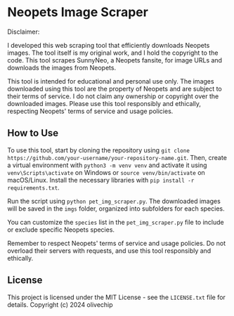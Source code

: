# Neopets Image Scraper

Disclaimer:

I developed this web scraping tool that efficiently downloads Neopets images. The tool itself is my original work, and I hold the copyright to the code. This tool scrapes SunnyNeo, a Neopets fansite, for image URLs and downloads the images from Neopets. 

This tool is intended for educational and personal use only. The images downloaded using this tool are the property of Neopets and are subject to their terms of service. I do not claim any ownership or copyright over the downloaded images. Please use this tool responsibly and ethically, respecting Neopets' terms of service and usage policies.

## How to Use

To use this tool, start by cloning the repository using `git clone https://github.com/your-username/your-repository-name.git`. Then, create a virtual environment with `python3 -m venv venv` and activate it using `venv\Scripts\activate` on Windows or `source venv/bin/activate` on macOS/Linux. Install the necessary libraries with `pip install -r requirements.txt`.

Run the script using `python pet_img_scraper.py`. The downloaded images will be saved in the `imgs` folder, organized into subfolders for each species.

You can customize the `species` list in the `pet_img_scraper.py` file to include or exclude specific Neopets species.

Remember to respect Neopets' terms of service and usage policies. Do not overload their servers with requests, and use this tool responsibly and ethically.

## License

This project is licensed under the MIT License - see the `LICENSE.txt` file for details.
Copyright (c) 2024 olivechip